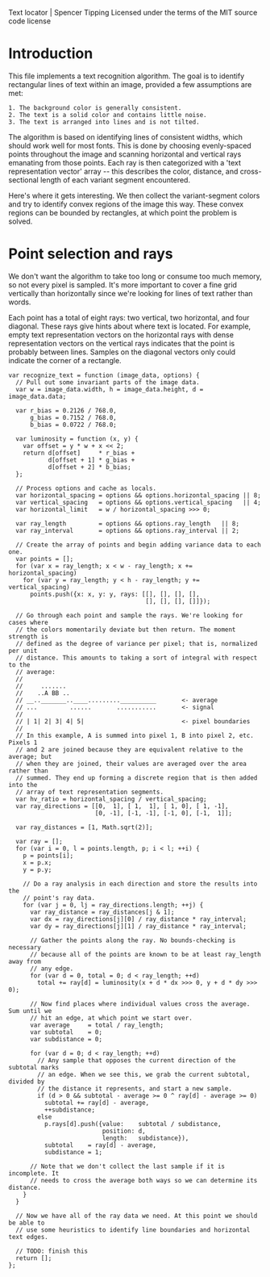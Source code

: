 Text locator | Spencer Tipping
Licensed under the terms of the MIT source code license

# Introduction

This file implements a text recognition algorithm. The goal is to identify
rectangular lines of text within an image, provided a few assumptions are met:

    1. The background color is generally consistent.
    2. The text is a solid color and contains little noise.
    3. The text is arranged into lines and is not tilted.

The algorithm is based on identifying lines of consistent widths, which should
work well for most fonts. This is done by choosing evenly-spaced points
throughout the image and scanning horizontal and vertical rays emanating from
those points. Each ray is then categorized with a 'text representation vector'
array -- this describes the color, distance, and cross-sectional length of each
variant segment encountered.

Here's where it gets interesting. We then collect the variant-segment colors and
try to identify convex regions of the image this way. These convex regions can
be bounded by rectangles, at which point the problem is solved.

# Point selection and rays

We don't want the algorithm to take too long or consume too much memory, so not
every pixel is sampled. It's more important to cover a fine grid vertically than
horizontally since we're looking for lines of text rather than words.

Each point has a total of eight rays: two vertical, two horizontal, and four
diagonal. These rays give hints about where text is located. For example, empty
text representation vectors on the horizontal rays with dense representation
vectors on the vertical rays indicates that the point is probably between lines.
Samples on the diagonal vectors only could indicate the corner of a rectangle.

    var recognize_text = function (image_data, options) {
      // Pull out some invariant parts of the image data.
      var w = image_data.width, h = image_data.height, d = image_data.data;

      var r_bias = 0.2126 / 768.0,
          g_bias = 0.7152 / 768.0,
          b_bias = 0.0722 / 768.0;

      var luminosity = function (x, y) {
        var offset = y * w + x << 2;
        return d[offset]     * r_bias +
               d[offset + 1] * g_bias +
               d[offset + 2] * b_bias;
      };

      // Process options and cache as locals.
      var horizontal_spacing = options && options.horizontal_spacing || 8;
      var vertical_spacing   = options && options.vertical_spacing   || 4;
      var horizontal_limit   = w / horizontal_spacing >>> 0;

      var ray_length         = options && options.ray_length   || 8;
      var ray_interval       = options && options.ray_interval || 2;

      // Create the array of points and begin adding variance data to each one.
      var points = [];
      for (var x = ray_length; x < w - ray_length; x += horizontal_spacing)
        for (var y = ray_length; y < h - ray_length; y += vertical_spacing)
          points.push({x: x, y: y, rays: [[], [], [], [],
                                          [], [], [], []]});

      // Go through each point and sample the rays. We're looking for cases where
      // the colors momentarily deviate but then return. The moment strength is
      // defined as the degree of variance per pixel; that is, normalized per unit
      // distance. This amounts to taking a sort of integral with respect to the
      // average:
      //
      //     .......
      //    ..A BB ..
      // __.._______..____.........__________       <- average
      // ...         ......       ...........       <- signal
      //
      // | 1| 2| 3| 4| 5|                           <- pixel boundaries
      //
      // In this example, A is summed into pixel 1, B into pixel 2, etc. Pixels 1
      // and 2 are joined because they are equivalent relative to the average; but
      // when they are joined, their values are averaged over the area rather than
      // summed. They end up forming a discrete region that is then added into the
      // array of text representation segments.
      var hv_ratio = horizontal_spacing / vertical_spacing;
      var ray_directions = [[0,  1], [ 1,  1], [ 1, 0], [ 1, -1],
                            [0, -1], [-1, -1], [-1, 0], [-1,  1]];

      var ray_distances = [1, Math.sqrt(2)];

      var ray = [];
      for (var i = 0, l = points.length, p; i < l; ++i) {
        p = points[i];
        x = p.x;
        y = p.y;

        // Do a ray analysis in each direction and store the results into the
        // point's ray data.
        for (var j = 0, lj = ray_directions.length; ++j) {
          var ray_distance = ray_distances[j & 1];
          var dx = ray_directions[j][0] / ray_distance * ray_interval;
          var dy = ray_directions[j][1] / ray_distance * ray_interval;

          // Gather the points along the ray. No bounds-checking is necessary
          // because all of the points are known to be at least ray_length away from
          // any edge.
          for (var d = 0, total = 0; d < ray_length; ++d)
            total += ray[d] = luminosity(x + d * dx >>> 0, y + d * dy >>> 0);

          // Now find places where individual values cross the average. Sum until we
          // hit an edge, at which point we start over.
          var average     = total / ray_length;
          var subtotal    = 0;
          var subdistance = 0;

          for (var d = 0; d < ray_length; ++d)
            // Any sample that opposes the current direction of the subtotal marks
            // an edge. When we see this, we grab the current subtotal, divided by
            // the distance it represents, and start a new sample.
            if (d > 0 && subtotal - average >= 0 ^ ray[d] - average >= 0)
              subtotal += ray[d] - average,
              ++subdistance;
            else
              p.rays[d].push({value:    subtotal / subdistance,
                              position: d,
                              length:   subdistance}),
              subtotal    = ray[d] - average,
              subdistance = 1;

          // Note that we don't collect the last sample if it is incomplete. It
          // needs to cross the average both ways so we can determine its distance.
        }
      }

      // Now we have all of the ray data we need. At this point we should be able to
      // use some heuristics to identify line boundaries and horizontal text edges.

      // TODO: finish this
      return [];
    };